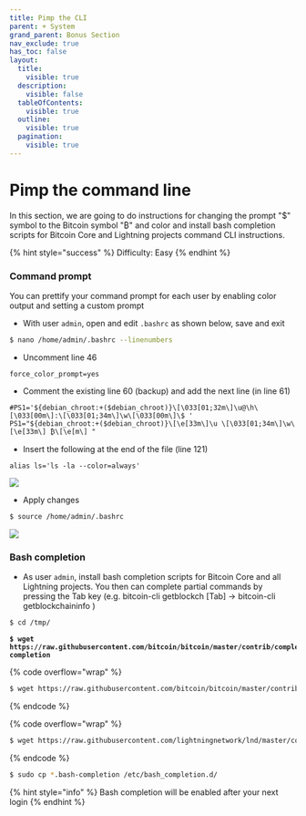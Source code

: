 ```yaml
---
title: Pimp the CLI
parent: + System
grand_parent: Bonus Section
nav_exclude: true
has_toc: false
layout:
  title:
    visible: true
  description:
    visible: false
  tableOfContents:
    visible: true
  outline:
    visible: true
  pagination:
    visible: true
---
```


# Pimp the command line

In this section, we are going to do instructions for changing the prompt "$" symbol to the Bitcoin symbol "₿" and color and install bash completion scripts for Bitcoin Core and Lightning projects command CLI instructions.

{% hint style="success" %}
Difficulty: Easy
{% endhint %}

### Command prompt

You can prettify your command prompt for each user by enabling color output and setting a custom prompt

* With user `admin`, open and edit `.bashrc` as shown below, save and exit

```sh
$ nano /home/admin/.bashrc --linenumbers
```

* Uncomment line 46

```
force_color_prompt=yes
```

* Comment the existing line 60 (backup) and add the next line (in line 61)

```
#PS1='${debian_chroot:+($debian_chroot)}\[\033[01;32m\]\u@\h\[\033[00m\]:\[\033[01;34m\]\w\[\033[00m\]\$ '
PS1="${debian_chroot:+($debian_chroot)}\[\e[33m\]\u \[\033[01;34m\]\w\[\e[33m\] ₿\[\e[m\] "
```

* Insert the following at the end of the file (line 121)

```
alias ls='ls -la --color=always'
```

![](../../images/60\_pimp\_prompt\_update.png)

* Apply changes

```sh
$ source /home/admin/.bashrc
```

![](../../images/60\_pimp\_prompt\_result.png)

### Bash completion

* As user `admin`, install bash completion scripts for Bitcoin Core and all Lightning projects. You then can complete partial commands by pressing the Tab key (e.g. bitcoin-cli getblockch \[Tab] → bitcoin-cli getblockchaininfo )

```bash
$ cd /tmp/
```

<pre class="language-bash" data-overflow="wrap"><code class="lang-bash"><strong>$ wget https://raw.githubusercontent.com/bitcoin/bitcoin/master/contrib/completions/bash/bitcoind.bash-completion
</strong></code></pre>

{% code overflow="wrap" %}
```bash
$ wget https://raw.githubusercontent.com/bitcoin/bitcoin/master/contrib/completions/bash/bitcoin-cli.bash-completion
```
{% endcode %}

{% code overflow="wrap" %}
```bash
$ wget https://raw.githubusercontent.com/lightningnetwork/lnd/master/contrib/lncli.bash-completion
```
{% endcode %}

```bash
$ sudo cp *.bash-completion /etc/bash_completion.d/
```

{% hint style="info" %}
Bash completion will be enabled after your next login
{% endhint %}
